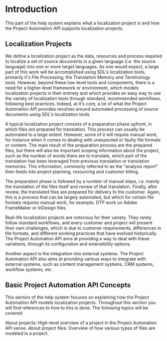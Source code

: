 Introduction
=====
This part of the help system explains what a localization project is and how the Project Automation API supports localization projects.

Localization Projects
-----
We define a localization project as the data, resources and process required to localize a set of source documents in a given language (i.e. the source language) into one or more target languages. As one would expect, a large part of this work will be accomplished using SDL's localization tools, primarily it's File Processing, the Translation Memory and Terminology tools. However, beyond these low-level tools and components, there is a need for a higher-level framework or environment, which models localization projects in their entirety and which provides an easy way to use the variety of localization tools through standard, recommended workflows, following best practices. Indeed, at it's core, a lot of what the Project Automation API provides revolves around automated processing of source documents using SDL's localization tools.

A typical localization project consists of a preparation phase upfront, in which files are prepared for translation. This process can usually be automated to a large extent. However, some of it will require manual work, for instance when it comes to dealing with unexpected or faulty file formats or content. The main result of the preparation process are the prepared files, but there will also be important scoping information about the project, such as the number of words there are to translate, which part of the translation has been leveraged from previous translation or translation memories. This information, commonly referred to as the "analysis report" then feeds into project planning, resourcing and customer billing.

The preparation phase is followed by a number of manual steps, i.e. mainly the translation of the files itself and review of that translation. Finally, after review, the translated files are prepared for delivery to the customer. Again, this is a process that can be largely automated, but which for certain file formats requires manual work, for example, DTP work on Adobe FrameMaker or InDesign files.

Real-life localization projects are notorious for their variety. They rarely follow standard workflows, and every customer and project will present their own challenges, which is due to customer requirements, differences in file formats, and different working practices that have evolved historically. The Project Automation API aims at providing a way to deal with these variations, through its configuration and extensibility options.

Another aspect is the integration into external systems. The Project Automation API also aims at providing various ways to integrate with external systems, such as content management systems, CRM systems, workflow systems, etc.

Basic Project Automation API Concepts
-----
This section of the help system focuses on explaining how the Project Automation API models localization projects. Throughout this section you will find references to how to this is done. The following topics will be covered:

About projects: High-level overview of a project in the Project Automation API sense.
About project files: Overview of how various types of files are modeled in a project.
